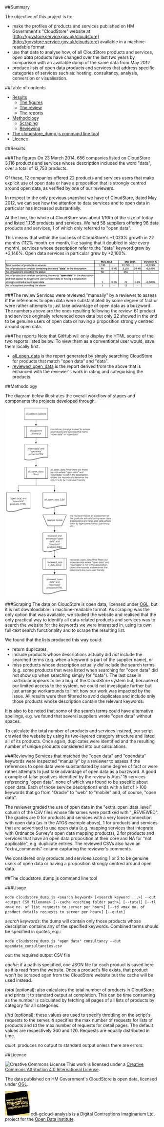##Summary

The objective of this project is to:
- make the profiles of products and services published on HM Government's "CloudStore" website at [http://govstore.service.gov.uk/cloudstore](http://govstore.service.gov.uk/cloudstore) available in a machine-readable format
- use that data to analyse how, of all CloudStore products and services, *open data* products have changed over the last two years by comparison with an available dump of the same data from May 2012
- produce lists of open data products and services that address specific categories of services such as: hosting, consultancy, analysis, conversion or visualisation. 

##Table of contents
- [Results](#results)
  - [The figures](#the-figures)
  - [The review](#the-review)
  - [The reports](#the-reports)
- [Methodology](#methodology)
  - [Scraping](#scraping)
  - [Reviewing](#reviewing)
- [The cloudstore_dump.js command line tool](#cloudstore_dumpjs-command-line-tool)
- [Licence](#licence)

##Results

###The figures
On 23 March 2014, 656 companies listed on CloudStore 3,116 products and services whose description included the word "data", over a total of 12,750 products.

Of these, 12 companies offered 22 products and services users that make explicit use of open data or have a proposition that is strongly centred around open data, as verified by one of our reviewers.

In respect to the only previous snapshot we have of CloudStore, dated May 2012, we can see how the attention to data services and to open data in particular has increased substantially. 

At the time, the whole of CloudStore was about 1/10th of the size of today and listed 1,135 products and services. We had 58 suppliers offering 96 data products and services, 1 of which only referred to "open data".

This means that within the success of CloudStore's +1,023% growth in 22 months (112% month-on-month, like saying that it doubled in size every month), services whose description refer to the "data" keyword grew by +3,146%. Open data services in particular grew by +2,100%.

![Summary table](images/table_1.png)

###The review
Services were reviewed "manually" by a reviewer to assess if the references to open data were substantiated by some degree of fact or were rather attempts to just take advantage of open data as a buzzword. The numbers above are the ones resulting following the review. 61 product and services originally referenced open data but only 22 showed in the end to be genuine users of open data or having a proposition strongly centred around open data.

###The reports
Note that GitHub will only display the HTML source of the two reports listed below. To view them as a conventional user would, save them locally first.
- [all_open_data](reports/all_open_data.html) is the report generated by simply searching CloudStore for products that match "open data" and "data".
- [reviewed_open_data](reports/reviewed_open_data.html) is the report derived from the above that is enhanced with the reviewer's work in rating and categorising the products. 

##Methodology

The diagram below illustrates the overall workflow of stages and components the projects developed through.

![Workflow](images/workflow.png)

###Scraping 
The data on CloudStore is open data, licensed under [OGL](http://www.nationalarchives.gov.uk/doc/open-government-licence/version/2/), but it is not downloadable in machine-readable format. As scraping was the only option that was available, we studied the website and realised that the only practical way to identify all data-related products and services was to search the website for the keywords we were interested in, using its own full-text search functionality and to scrape the resulting list. 

We found that the lists produced this way could:
- return duplicates, 
- include products whose descriptions actually did *not* include the searched terms (e.g. when a keyword is part of the supplier name), or
- miss products whose description actually *did* include the search terms (e.g. some products that were listed when searching for "open data" did not show up when searching simply for "data"). 
The last case in particular appears to be a bug of the CloudStore system but, because of our limited access to the system, we could not investigate further but just arrange workarounds to limit how our work was impacted by the issue.
All results were then filtered to avoid duplicates and include only those products whose description contain the relevant keywords.

It is also to be noted that some of the search terms could have alternative spellings, e.g. we found that several suppliers wrote "open data" without spaces.

To calculate the total number of products and services instead, our script crawled the website by using its two-layered category structure and listed all of its products. Once again, duplicates were identified and the resulting number of unique products considered into our calculations. 

###Reviewing
Services that matched the "open data" and "opendata" keywords were inspected "manually" by a reviewer to assess if the references to open data were substantiated by some degree of fact or were rather attempts to just take advantage of open data as a buzzword. A good example of false positives identified by the review is Atos' 15 services referencing "open data", none of which was found to be specific about open data. Each of those service descriptions ends with a list of > 100 keywords that go from "Oracle" to "web" to "mobile" and, of course,  "open data".

The reviewer graded the use of open data in the "extra_open_data_level" column of the CSV files whose filenames were postfixed with "_REVIEWED". The grades are 0 for products and services with a very loose connection with open data (as in the ATOS example above), 1 for products and services that are advertised to use open data (e.g. mapping services that integrate with Ordnance Survey's open data mapping products), 2 for products and services that have an open data proposition at their core and NA for "not applicable", e.g. duplicate entries. The reviewed CSVs also have an "extra_comments" column capturing the reviewer's comments.

We considered only products and services scoring 1 or 2 to be genuine users of open data or having a proposition strongly centred around open data.

##The cloudstore_dump.js command line tool

###Usage

    node cloudstore_dump.js <search keyword> [<search keyword ...>] --out <output CSV filename> [--cache <caching folder path>] [--total] [--tl <max no. of list requests to server per hour>] [--td <max no. of product details requests to server per hour>] [--quiet]

*search keywords*: the dump will contain only those products whose description contains any of the specified keywords. Combined terms should be specified in quotes, e.g.:

    node cloudstore_dump.js "open data" consultancy --out opendata_consultancies.csv

*out*: the required output CSV file

*cache*: if a path is specified, one JSON file for each product is saved here as it is read from the website. Once a product's file exists, that product won't be scraped agan from the CloudStore website but the cache will be used instead.

*total* (optional): also calculates the total number of products in CloudStore and prints it to standard output at completion. This can be time consuming as the number is calculated by fetching all pages of all lists of products by category for all categories. 

*tl*/*td* (optional): these values are used to specify throttling on the script's requests to the server. *tl* specifies the max number of requests for lists of products and *td* the max number of requests for detail pages. The default values are respectively 360 and 120. Requests are equally distributed in time.   

*quiet*: produces no output to standard output unless there are errors.

##Licence

![Creative Commons License](http://i.creativecommons.org/l/by/4.0/88x31.png "Creative Commons License") This work is licensed under a [Creative Commons Attribution 4.0 International License](http://creativecommons.org/licenses/by/4.0/).

The data published on HM Government's CloudStore is open data, licensed under [OGL](http://www.nationalarchives.gov.uk/doc/open-government-licence/version/2/). 

![Digital Contraptions Imaginarium's logo](images/dicoim.png) odi-gcloud-analysis is a Digital Contraptions Imaginarium Ltd. project for the [Open Data Institute](http://theodi.org/).
